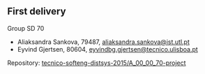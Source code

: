 ## First delivery ##

Group SD 70

- Aliaksandra Sankova, 79487, aliaksandra.sankova@ist.utl.pt
- Eyvind Gjertsen, 80604, eyvindbg.gjertsen@tecnico.ulisboa.pt

Repository:
[tecnico-softeng-distsys-2015/A_00_00_70-project](https://github.com/tecnico-softeng-distsys-2015/A_00_00_70-project/)
